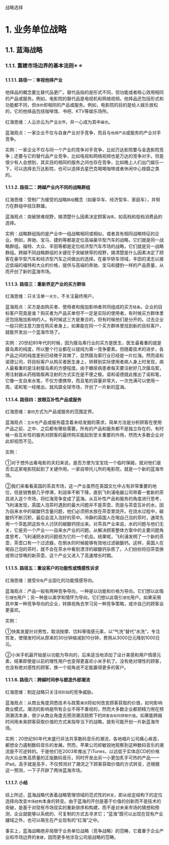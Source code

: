 战略选择

# 1. 业务单位战略

## 1.1. 蓝海战略

### 1.1.1. 重建市场边界的基本法则:star: :star: 

#### 1.1.1.1. 路径一：审视他择产业

他择品的概念要比替代品更广。替代品指的是形式不同，但功能或者核心效用相同的产品或服务。例如，电影院的替代品是电视机和网络视频。他择品还包括形式和功能都不同，但`目的`却相同的产品或服务。例如，电影院的目的是给人娱乐放松的，它的他择品包括咖啡馆、书吧、KTV等娱乐场所。

红海思维：人云亦云为产业`定界`，并一心成为其中`最优`。

蓝海观点：一家企业不仅与自身产业对手竞争，而且与`他择产品`或服务的产业对手竞争。

实例：一家企业不仅与同一个产业的竞争对手竞争，比如万达影院要与金逸影院竞争；还要与它的替代品产业竞争，比如电视和网络视频也是万达的竞争对手。但是很少有人会想到，其实目的相同的服务之间也存在竞争，比如晚上人们出门娱乐一下，可以选择去万达影院，也可以选择去星巴克喝喝咖啡或者休闲中心按靡之类的。

#### 1.1.1.2. 路径二：跨越产业内不同的战略群组

红海思维：受制广为接受的战略`群组`概念（如豪华车、经济型车、家庭车），并努力在群组中技压群雄。

蓝海观点：突破狭难视野，搞清楚什么因素决定顾客`选择`，如高档和低档消费品的选择。

实例：战略群组指的是产业中一组战略相同或相似，或者具有相同战略特征的企业。例如，奔驰、宝马、捷豹等都是定位高端豪华型汽车的战略，它们就是同一战略群组。福特、大众、丰田等都是定位经济型汽车市场的战略，它们就是另一战略群组。跨越不同战略群组的关键在于突破狭窄的视野，搞清楚是什么因素决定了顾客在豪华型汽车和经济型汽车之间做出的选择。在豪华轿车领域，丰田的凌志以接近低端的福特和大众的价格，提供与高端的奔驰、宝马和捷豹一样的产品质量，从而开创了新的蓝海市场。

#### 1.1.1.3. 路径三：重新界定产业的买方群体

红海思维：只关注单一`买方`，不关注最终用户。

蓝海观点：买方是由购买者、使用者和施加影响者共同组成的买方`链条`。企业的目标客户究竟是谁？购买者为产品买单但不一定是实际的使用者，有时候买方群体里还包括施加影响的人。有时候这三方是重合的，但有时候他们是分开的。过去企业一般只把注意力放在购买者身上，如果能在同一个买方群体里找到新的目标客户，就能开发出一个蓝海市场了。

实例：20世纪80年代的时候，因为膜岛素行业的买方是医生，医生最看重的就是膜岛素的纯度，所以整个行业都在以提纯为第一竞争要素。但随着技术的进步，各产品之间的纯度差别已经微乎其微了，显然膜岛萦行业已经是一片红海。然而诺和诺德公司，将目标客户从购买者医生身上，转移到实际使用者病人身上时发现，病人最看重的是注射膜岛素的方便程度。由于糖尿病患者每天要注射好几次膜岛絮，用注射器从药瓶吸取再注射的方式实在是不便之极。诺和诺德就此推出了诺和笔，它像一支自来水笔，不仅方便携带，而且笔的容量非常大，一次充满可以使用一周。诺和笔一经推出，就风靡全球市场，开创了一片新的蓝诲。

#### 1.1.1.4. 路径四：放眼互补性产品或服务

红海思维：`雷同`方式为产品或服务的范围定界。

蓝海观点：`互补性`产品或服务蕴含着未经发掘的需求，简单方法是分析顾客在使用产品之前、之中、之后都有哪些需要。所有的产品和服务都不是独立存在的，有时候一些互补性的服务对顾客的最终购买能起到至关重要的作用，然而大多数企业对此却视而不见。

实例：

①对于想外出看电影的夫妇来说，是否方便为宝宝找一个临时保姆，就对他们是否去这家电影院起到了关键作用。一家自带托儿所的电影院，就是一个新的蓝海市场。

②我们来看看英国的茶具市场，这一产业虽然在英国文化中占有非常重要的地位，但是销售额几乎停滞，利润率不断下降，直到飞利浦电器公司带着一套新的茶具进入这个市场，将红海竞争变成了蓝海。从互补性产品和服务的角度进行思考，飞利浦发现，英国人泡茶时遇到的最大问题并不是茶壶，而是与茶壶互补的水，因为自来水中的碳酸钙含量问题，他们必须把水放在茶壶里烧开。在烧水过程中，碳酸钙不断沉积，最后会混入泡好的茶中。冷静的英国人在喝自己泡的茶时，通常先用一个茶匙把这些令人讨厌的碳酸钙捞出来。对茶具产业来说，水的问题与他们无关，它是另一个产业一一自来水产业的问题。从解决顾客整体方案中的主要问题角度思考，飞利浦把水的问题视为它的一个机会。结果呢，飞利浦发明了一个新的茶壶，茶壶口有一个过滤器，在倒水的时候能够有效地过滤碳酸钙。这样，英国人在喝自己泡的茶时，就不会在茶水中看到漂浮的碳酸钙杂质了。人们纷纷将旧茶壶换成带过惊嘴的新茶壶，这个产业又进入了高速增长时期。

#### 1.1.1.5. 路径五：重设客户的功能性或情感性诉求

红海思维：接受`现有`产业固化的功能情感导向。

蓝海观点：产品一般有两种竞争导向，一种是以功能和价格为导向，它们想以此吸引`理性`用户；另一种是以美学和情怀为导向，它们想以此吸引`感性`用户。如果采用其中某一种竞争导向的企业，转换视角去学习另一种竞争策略，或许自己的顾客会更喜欢。

实例：

①快美发屋针对男性，取消按摩、饮料等情感元素，以“气洗”替代“水洗”，专注剪发，使理发时间从原来的30分钟缩减到10分钟，费用从3000日元降到1000日元。

②小米手机最开始是以功能为导向的，后来适当地添加了设计美感和用户情感元素，结果即使是以前的理性用户也变得更喜欢小米手机了。没有绝对理性的顾客，也没有绝对感性的顾客，换一个视角说不定能赢得更多的客户。

#### 1.1.1.6. 路径六：跨越时间参与塑造外部潮流

红海思维：制定战略只关注`现阶段`的竞争威胁。

蓝海观点：从商业角度洞悉技术与政策`潮流`将如何改变顾客获取的价值，如何影响商业模式。潮流的影响是所有企业不得不重视的，然而大多数企业都把精力用在预测潮流本身，很少从商业角度去预测潮流趋势下的`顾客会如何获取价值`。如果能跨越时间用未来顾客获取价值的方式来指导当下的战略，就有可能开创一片新蓝海市场。

实例：20世纪90年代末盛行非法共享数码音乐的潮流，各地唱片公司痛心疾首，都想全力遏制数码音乐的发展。然而，苹果公司却敏锐地观察到这种数码音乐的潮流是不可逆转的。于是他们在2003年推出了iTunes，以远低于实体店CD的价格向大众出售高质量的正版数码音乐，同时开发出另一小更加炙手可热的产品一一iPad。高手就是高手，不仅预测对了潮流之下顾客获取价值的方式转变，还根据这一预测，一下子开辟了两块蓝海市场。

#### 1.1.1.7. 小结

综上所述，蓝海战略代表着战略管理领域的范式性的`转变`，即从给定结构下的定位选择向改变`市场结构`本身的转变。由于蓝海的开创是基于价值的创新而不是技术的突破，是基于对现有市场现实的重新排序和构建，而不是对未来市场的猜想和预测，企业就能够以系统的、可复制的方式去寻求它；“蓝海”既可以出现在现有产业疆域之外，也可以萌生在产业现有的“红海”之中。

事实上，蓝海战略绝非局限于业务单位战略（竞争战略）的范畴，它着重于企业产业和市场边界的`重建`，因而更多地涉及公司层战略的范畴。
